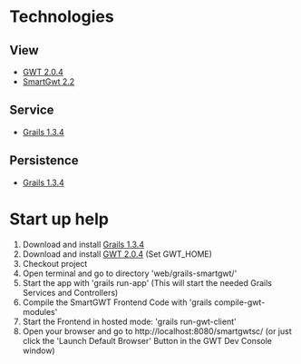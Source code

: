 # Technologies #

## View ##
  * [GWT 2.0.4](http://code.google.com/webtoolkit/download.html)
  * [SmartGwt 2.2](http://code.google.com/p/smartgwt/downloads/list)

## Service ##
  * [Grails 1.3.4](http://www.grails.org)

## Persistence ##
  * [Grails 1.3.4](http://www.grails.org)

# Start up help #

  1. Download and install [Grails 1.3.4](http://www.grails.org/download/archive/Grails)
  1. Download and install [GWT 2.0.4](http://code.google.com/webtoolkit/download.htmls) (Set GWT\_HOME)
  1. Checkout project
  1. Open terminal and go to directory 'web/grails-smartgwt/'
  1. Start the app with 'grails run-app' (This will start the needed Grails Services and Controllers)
  1. Compile the SmartGWT Frontend Code with 'grails compile-gwt-modules'
  1. Start the Frontend in hosted mode: 'grails run-gwt-client'
  1. Open your browser and go to http://localhost:8080/smartgwtsc/ (or just click the 'Launch Default Browser' Button in the GWT Dev Console window)